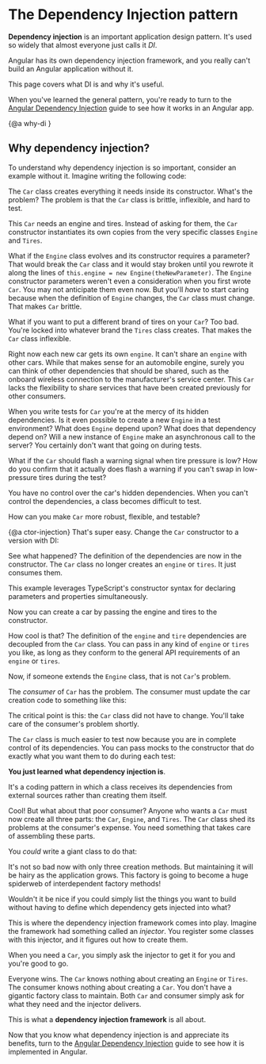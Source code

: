 # The Dependency Injection pattern

**Dependency injection** is an important application design pattern.
It's used so widely that almost everyone just calls it _DI_.

Angular has its own dependency injection framework, and
you really can't build an Angular application without it.

This page covers what DI is and why it's useful.

When you've learned the general pattern, you're ready to turn to
the [Angular Dependency Injection](guide/dependency-injection) guide to see how it works in an Angular app.

{@a why-di }

## Why dependency injection?

To understand why dependency injection is so important, consider an example without it.
Imagine writing the following code:

<code-example path="dependency-injection/src/app/car/car-no-di.ts" region="car" header="src/app/car/car.ts (without DI)">
</code-example>

The `Car` class creates everything it needs inside its constructor.
What's the problem?
The problem is that the `Car` class is brittle, inflexible, and hard to test.

This `Car` needs an engine and tires. Instead of asking for them,
the `Car` constructor instantiates its own copies from
the very specific classes `Engine` and `Tires`.

What if the `Engine` class evolves and its constructor requires a parameter?
That would break the `Car` class and it would stay broken until you rewrote it along the lines of
`this.engine = new Engine(theNewParameter)`.
The `Engine` constructor parameters weren't even a consideration when you first wrote `Car`.
You may not anticipate them even now.
But you'll *have* to start caring because
when the definition of `Engine` changes, the `Car` class must change.
That makes `Car` brittle.

What if you want to put a different brand of tires on your `Car`? Too bad.
You're locked into whatever brand the `Tires` class creates. That makes the
`Car` class inflexible.

Right now each new car gets its own `engine`. It can't share an `engine` with other cars.
While that makes sense for an automobile engine,
surely you can think of other dependencies that should be shared, such as the onboard
wireless connection to the manufacturer's service center. This `Car` lacks the flexibility
to share services that have been created previously for other consumers.

When you write tests for `Car` you're at the mercy of its hidden dependencies.
Is it even possible to create a new `Engine` in a test environment?
What does `Engine` depend upon? What does that dependency depend on?
Will a new instance of `Engine` make an asynchronous call to the server?
You certainly don't want that going on during tests.

What if the `Car` should flash a warning signal when tire pressure is low?
How do you confirm that it actually does flash a warning
if you can't swap in low-pressure tires during the test?

You have no control over the car's hidden dependencies.
When you can't control the dependencies, a class becomes difficult to test.

How can you make `Car` more robust, flexible, and testable?

{@a ctor-injection}
That's super easy. Change the `Car` constructor to a version with DI:

<code-tabs>

  <code-pane header="src/app/car/car.ts (excerpt with DI)" path="dependency-injection/src/app/car/car.ts" region="car-ctor">
  </code-pane>

  <code-pane header="src/app/car/car.ts (excerpt without DI)" path="dependency-injection/src/app/car/car-no-di.ts" region="car-ctor">
  </code-pane>

</code-tabs>

See what happened? The definition of the dependencies are
now in the constructor.
The `Car` class no longer creates an `engine` or `tires`.
It just consumes them.

<div class="alert is-helpful">

This example leverages TypeScript's constructor syntax for declaring
parameters and properties simultaneously.

</div>

Now you can create a car by passing the engine and tires to the constructor.

<code-example path="dependency-injection/src/app/car/car-creations.ts" region="car-ctor-instantiation" linenums="false">
</code-example>

How cool is that?
The definition of the `engine` and `tire` dependencies are
decoupled from the `Car` class.
You can pass in any kind of `engine` or `tires` you like, as long as they
conform to the general API requirements of an `engine` or `tires`.

Now, if someone extends the `Engine` class, that is not `Car`'s problem.

<div class="alert is-helpful">

The _consumer_ of `Car` has the problem. The consumer must update the car creation code to
something like this:

<code-example path="dependency-injection/src/app/car/car-creations.ts" region="car-ctor-instantiation-with-param" linenums="false">

</code-example>

The critical point is this: the `Car` class did not have to change.
You'll take care of the consumer's problem shortly.

</div>

The `Car` class is much easier to test now because you are in complete control
of its dependencies.
You can pass mocks to the constructor that do exactly what you want them to do
during each test:

<code-example path="dependency-injection/src/app/car/car-creations.ts" region="car-ctor-instantiation-with-mocks" linenums="false">
</code-example>

**You just learned what dependency injection is**.

It's a coding pattern in which a class receives its dependencies from external
sources rather than creating them itself.

Cool! But what about that poor consumer?
Anyone who wants a `Car` must now
create all three parts: the `Car`, `Engine`, and `Tires`.
The `Car` class shed its problems at the consumer's expense.
You need something that takes care of assembling these parts.

You _could_ write a giant class to do that:

<code-example path="dependency-injection/src/app/car/car-factory.ts" header="src/app/car/car-factory.ts">
</code-example>

It's not so bad now with only three creation methods.
But maintaining it will be hairy as the application grows.
This factory is going to become a huge spiderweb of
interdependent factory methods!

Wouldn't it be nice if you could simply list the things you want to build without
having to define which dependency gets injected into what?

This is where the dependency injection framework comes into play.
Imagine the framework had something called an _injector_.
You register some classes with this injector, and it figures out how to create them.

When you need a `Car`, you simply ask the injector to get it for you and you're good to go.

<code-example path="dependency-injection/src/app/car/car-injector.ts" region="injector-call" header="src/app/car/car-injector.ts" linenums="false">
</code-example>

Everyone wins. The `Car` knows nothing about creating an `Engine` or `Tires`.
The consumer knows nothing about creating a `Car`.
You don't have a gigantic factory class to maintain.
Both `Car` and consumer simply ask for what they need and the injector delivers.

This is what a **dependency injection framework** is all about.

Now that you know what dependency injection is and appreciate its benefits,
turn to the [Angular Dependency Injection](guide/dependency-injection) guide to see how it is implemented in Angular.
